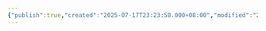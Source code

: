 ```yaml
---
{"publish":true,"created":"2025-07-17T23:23:58.000+08:00","modified":"2025-09-18T16:14:54.959+08:00","cssclasses":""}
---
```


